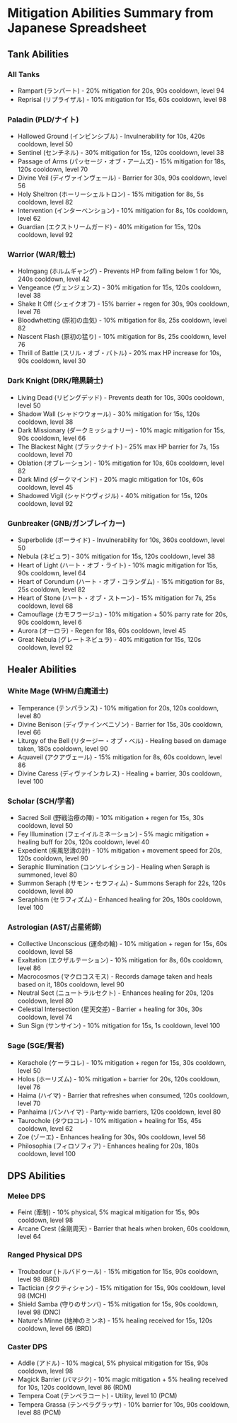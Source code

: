 # Mitigation Abilities Summary from Japanese Spreadsheet

## Tank Abilities

### All Tanks
- Rampart (ランパート) - 20% mitigation for 20s, 90s cooldown, level 94
- Reprisal (リプライザル) - 10% mitigation for 15s, 60s cooldown, level 98

### Paladin (PLD/ナイト)
- Hallowed Ground (インビンシブル) - Invulnerability for 10s, 420s cooldown, level 50
- Sentinel (センチネル) - 30% mitigation for 15s, 120s cooldown, level 38
- Passage of Arms (パッセージ・オブ・アームズ) - 15% mitigation for 18s, 120s cooldown, level 70
- Divine Veil (ディヴァインヴェール) - Barrier for 30s, 90s cooldown, level 56
- Holy Sheltron (ホーリーシェルトロン) - 15% mitigation for 8s, 5s cooldown, level 82
- Intervention (インターベンション) - 10% mitigation for 8s, 10s cooldown, level 62
- Guardian (エクストリームガード) - 40% mitigation for 15s, 120s cooldown, level 92

### Warrior (WAR/戦士)
- Holmgang (ホルムギャング) - Prevents HP from falling below 1 for 10s, 240s cooldown, level 42
- Vengeance (ヴェンジェンス) - 30% mitigation for 15s, 120s cooldown, level 38
- Shake It Off (シェイクオフ) - 15% barrier + regen for 30s, 90s cooldown, level 76
- Bloodwhetting (原初の血気) - 10% mitigation for 8s, 25s cooldown, level 82
- Nascent Flash (原初の猛り) - 10% mitigation for 8s, 25s cooldown, level 76
- Thrill of Battle (スリル・オブ・バトル) - 20% max HP increase for 10s, 90s cooldown, level 30

### Dark Knight (DRK/暗黒騎士)
- Living Dead (リビングデッド) - Prevents death for 10s, 300s cooldown, level 50
- Shadow Wall (シャドウウォール) - 30% mitigation for 15s, 120s cooldown, level 38
- Dark Missionary (ダークミッショナリー) - 10% magic mitigation for 15s, 90s cooldown, level 66
- The Blackest Night (ブラックナイト) - 25% max HP barrier for 7s, 15s cooldown, level 70
- Oblation (オブレーション) - 10% mitigation for 10s, 60s cooldown, level 82
- Dark Mind (ダークマインド) - 20% magic mitigation for 10s, 60s cooldown, level 45
- Shadowed Vigil (シャドウヴィジル) - 40% mitigation for 15s, 120s cooldown, level 92

### Gunbreaker (GNB/ガンブレイカー)
- Superbolide (ボーライド) - Invulnerability for 10s, 360s cooldown, level 50
- Nebula (ネビュラ) - 30% mitigation for 15s, 120s cooldown, level 38
- Heart of Light (ハート・オブ・ライト) - 10% magic mitigation for 15s, 90s cooldown, level 64
- Heart of Corundum (ハート・オブ・コランダム) - 15% mitigation for 8s, 25s cooldown, level 82
- Heart of Stone (ハート・オブ・ストーン) - 15% mitigation for 7s, 25s cooldown, level 68
- Camouflage (カモフラージュ) - 10% mitigation + 50% parry rate for 20s, 90s cooldown, level 6
- Aurora (オーロラ) - Regen for 18s, 60s cooldown, level 45
- Great Nebula (グレートネビュラ) - 40% mitigation for 15s, 120s cooldown, level 92

## Healer Abilities

### White Mage (WHM/白魔道士)
- Temperance (テンパランス) - 10% mitigation for 20s, 120s cooldown, level 80
- Divine Benison (ディヴァインベニゾン) - Barrier for 15s, 30s cooldown, level 66
- Liturgy of the Bell (リタージー・オブ・ベル) - Healing based on damage taken, 180s cooldown, level 90
- Aquaveil (アクアヴェール) - 15% mitigation for 8s, 60s cooldown, level 86
- Divine Caress (ディヴァインカレス) - Healing + barrier, 30s cooldown, level 100

### Scholar (SCH/学者)
- Sacred Soil (野戦治療の陣) - 10% mitigation + regen for 15s, 30s cooldown, level 50
- Fey Illumination (フェイイルミネーション) - 5% magic mitigation + healing buff for 20s, 120s cooldown, level 40
- Expedient (疾風怒濤の計) - 10% mitigation + movement speed for 20s, 120s cooldown, level 90
- Seraphic Illumination (コンソレイション) - Healing when Seraph is summoned, level 80
- Summon Seraph (サモン・セラフィム) - Summons Seraph for 22s, 120s cooldown, level 80
- Seraphism (セラフィズム) - Enhanced healing for 20s, 180s cooldown, level 100

### Astrologian (AST/占星術師)
- Collective Unconscious (運命の輪) - 10% mitigation + regen for 15s, 60s cooldown, level 58
- Exaltation (エクザルテーション) - 10% mitigation for 8s, 60s cooldown, level 86
- Macrocosmos (マクロコスモス) - Records damage taken and heals based on it, 180s cooldown, level 90
- Neutral Sect (ニュートラルセクト) - Enhances healing for 20s, 120s cooldown, level 80
- Celestial Intersection (星天交差) - Barrier + healing for 30s, 30s cooldown, level 74
- Sun Sign (サンサイン) - 10% mitigation for 15s, 1s cooldown, level 100

### Sage (SGE/賢者)
- Kerachole (ケーラコレ) - 10% mitigation + regen for 15s, 30s cooldown, level 50
- Holos (ホーリズム) - 10% mitigation + barrier for 20s, 120s cooldown, level 76
- Haima (ハイマ) - Barrier that refreshes when consumed, 120s cooldown, level 70
- Panhaima (パンハイマ) - Party-wide barriers, 120s cooldown, level 80
- Taurochole (タウロコレ) - 10% mitigation + healing for 15s, 45s cooldown, level 62
- Zoe (ゾーエ) - Enhances healing for 30s, 90s cooldown, level 56
- Philosophia (フィロソフィア) - Enhances healing for 20s, 180s cooldown, level 100

## DPS Abilities

### Melee DPS
- Feint (牽制) - 10% physical, 5% magical mitigation for 15s, 90s cooldown, level 98
- Arcane Crest (金剛周天) - Barrier that heals when broken, 60s cooldown, level 64

### Ranged Physical DPS
- Troubadour (トルバドゥール) - 15% mitigation for 15s, 90s cooldown, level 98 (BRD)
- Tactician (タクティシャン) - 15% mitigation for 15s, 90s cooldown, level 98 (MCH)
- Shield Samba (守りのサンバ) - 15% mitigation for 15s, 90s cooldown, level 98 (DNC)
- Nature's Minne (地神のミンネ) - 15% healing received for 15s, 120s cooldown, level 66 (BRD)

### Caster DPS
- Addle (アドル) - 10% magical, 5% physical mitigation for 15s, 90s cooldown, level 98
- Magick Barrier (バマジク) - 10% magic mitigation + 5% healing received for 10s, 120s cooldown, level 86 (RDM)
- Tempera Coat (テンペラコート) - Utility, level 10 (PCM)
- Tempera Grassa (テンペラグラッサ) - 10% barrier for 10s, 90s cooldown, level 88 (PCM)
